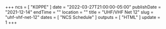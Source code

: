 +++
ncs = [ "K0PPE" ]
date = "2022-03-27T21:00:00-05:00"
publishDate = "2021-12-14"
endTime = ""
location = ""
title = "UHF/VHF Net 12"
slug = "uhf-vhf-net-12"
dates = [ "NCS Schedule" ]
outputs = [ "HTML" ]
update = 1
+++
